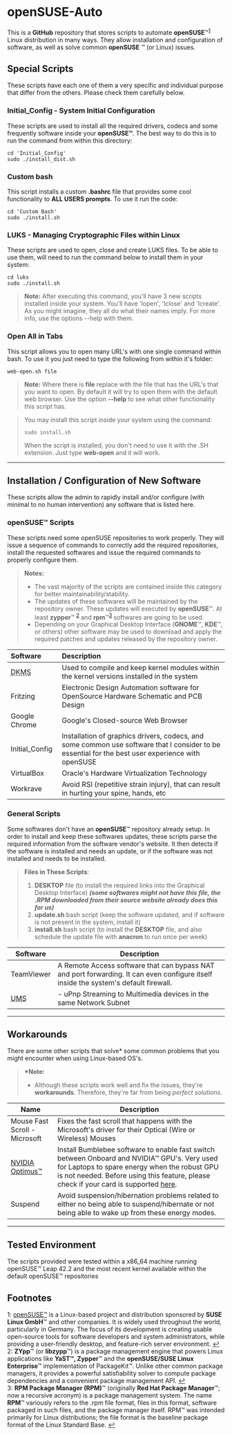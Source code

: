 openSUSE-Auto
===================


This is a **GitHub** repository that stores scripts to automate **openSUSE**&trade;<sup id=opensuse_back>[1](#opensuse)</sup> Linux distribution in many ways. They allow installation and configuration of software, as well as solve common **openSUSE** &trade; (or Linux) issues.

Special Scripts
---------------

These scripts have each one of them a very specific and individual purpose that differ from the others. Please check them carefully below.

### Initial_Config - System Initial Configuration

These scripts are used to install all the required drivers, codecs and some frequently software inside your **openSUSE&trade;**. The best way to do this is to run the command from within this directory:

```Shell
cd 'Initial_Config'
sudo ./install_dist.sh
```

### Custom bash

This script installs a custom **.bashrc** file that provides some cool functionality to **ALL USERS prompts**. To use it run the code:

```Shell
cd 'Custom Bash'
sudo ./install.sh
```

### LUKS - Managing Cryptographic Files within Linux

These scripts are used to open, close and create LUKS files. To be able to use them, will need to run the command below to install them in your system:

```Shell
cd luks
sudo ./install.sh
```

 > **Note:**
 > After executing this command, you'll have 3 new scripts installed inside your system. You'll have 'lopen', 'lclose' and 'lcreate'. As you might imagine, they all do what their names imply. For more info, use the options --help with them.

### Open All in Tabs

This script allows you to open many URL's with one single command within bash. To use it you just need to type the following from within it's folder:

```
web-open.sh file
```

> **Note:**
> Where there is **file** replace with the file that has the URL's that you want to open. By default it will try to open them with the default web browser. Use the option **--help** to see what other functionality this script has.

> You may install this script inside your system using the command:
> ```Shell
> sudo install.sh
> ```
> When the script is installed, you don't need to use it with the .SH extension. Just type **web-open** and it will work.

--------

Installation / Configuration of New Software
---------------

These scripts allow the admin to rapidly install and/or configure (with minimal to no human intervention) any software that is listed here.

### openSUSE&trade; Scripts
These scripts need some openSUSE repositories to work properly. They will issue a sequence of commands to correctly add the required repositories, install the requested softwares and issue the required commands to properly configure them.

> **Notes:**
>
> - The vast majority of the scripts are contained inside this category for better maintainability/stability.
> - The updates of these softwares will be maintained by the repository owner. These updates will executed by  **openSUSE**&trade;. At least **zypper**&trade; <sup id=zypper_back>[2](#zypper)</sup> and **rpm**&trade;<sup id=rpm_back>[3](#rpm)</sup> softwares are going to be used.
> - Depending on your Graphical Desktop Interface (**GNOME**&trade;, **KDE**&trade;, or others) other software may be used to download and apply the required patches and updates released by the repository owner.

| Software | Description |
| :------- | :---- |
| <abbr title="Dynamic Kernel Module System">DKMS</abbr> | Used to compile and keep kernel modules within the kernel versions installed in the system |
| Fritzing | Electronic Design Automation software for OpenSource Hardware Schematic and PCB Design |
| Google Chrome | Google's Closed-source Web Browser |
| Initial_Config | Installation of graphics drivers, codecs, and some common use software that I consider to be essential for the best user experience with openSUSE |
| VirtualBox | Oracle's Hardware Virtualization Technology |
| Workrave | Avoid RSI (repetitive strain injury), that can result in hurting your spine, hands, etc |

### General Scripts
Some softwares don't have an **openSUSE**&trade; repository already setup. In order to install and keep these softwares updates, these scripts parse the required information from the software vendor's website. It then detects if the software is installed and needs an update, or if the software was not installed and needs to be installed.

> **Files in These Scripts**: <br>
> 1. **DESKTOP** file (to install the required links into the Graphical Desktop Interface) <i>**(some softwares might not have this file, the .RPM downloaded from their source website already does this for us)**</i><br>
> 2. **update.sh** bash script (keep the software updated, and if software is not present in the system, install it)<br>
> 3. **install.sh** bash script (to install the **DESKTOP** file, and also schedule the update file with **anacron** to run once per week)

| Software | Description |
| ------- | ------ |
| TeamViewer | A Remote Access software that can bypass NAT and port forwarding. It can even configure itself inside the system's default firewall. |
| <abbr title="Universal Media Server">UMS</abbr> | - uPnp Streaming to Multimedia devices in the same Network Subnet|

<hr>

Workarounds
-----------------

There are some other scripts that solve* some common problems that you might encounter when using Linux-based OS's.

> <b>*Note:</b>
>
> - Although these scripts work well and fix the issues, they're **workarounds**. Therefore, they're far from being <i>perfect solutions</i>.

| Name | Description |
| ------- | ------ |
| Mouse Fast Scroll - Microsoft | Fixes the fast scroll that happens with the Microsoft's driver for their Optical (Wire or Wireless) Mouses |
| [NVIDIA Optimus&trade;][optimus] | Install Bumblebee software to enable fast switch between Onboard and NVIDIA&trade; GPU's. Very used for Laptops to spare energy when the robust GPU is not needed. Before using this feature, please check if your card is supported [here](http://www.geforce.com/hardware/technology/optimus/supported-gpus). |
| Suspend | Avoid suspension/hibernation problems related to either no being able to suspend/hibernate or not being able to wake up from these energy modes. |

<hr>

Tested Environment
-----------------

The scripts provided were tested within a x86_64 machine running openSUSE&trade; Leap 42.2 and the most recent kernel available within the default openSUSE&trade; repositories

Footnotes
------------------

<a id="opensuse">1</a>:  [openSUSE&trade;](https://www.opensuse.org/) is a Linux-based project and distribution sponsored by **SUSE Linux GmbH**&trade; and other companies. It is widely used throughout the world, particularly in Germany. The focus of its development is creating usable open-source tools for software developers and system administrators, while providing a user-friendly desktop, and feature-rich server environment. [↩](#opensuse_back)<br>
<a id="zypper">2</a>:  **ZYpp**&trade; (or **libzypp**&trade;) is a package management engine that powers Linux applications like **YaST&trade;, Zypper**&trade; and the **openSUSE/SUSE Linux Enterprise**&trade; implementation of PackageKit&trade;. Unlike other common package managers, it provides a powerful satisfiability solver to compute package dependencies and a convenient package management API. [↩](#zypper_back)<br>
<a id="rpm">3</a>:  **RPM Package Manager (RPM)**&trade; (originally **Red Hat Package Manager**&trade;; now a recursive acronym) is a package management system. The name **RPM**&trade; variously refers to the .rpm file format, files in this format, software packaged in such files, and the package manager itself. RPM&trade; was intended primarily for Linux distributions; the file format is the baseline package format of the Linux Standard Base. [↩](#rpm_back)<br>

[optimus]: http://www.nvidia.com/object/optimus_technology.html
